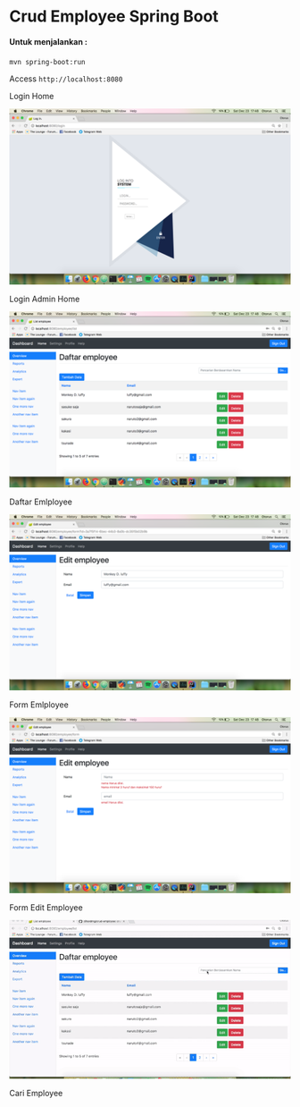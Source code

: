 # Crud Employee Spring Boot

#### Untuk menjalankan :
`mvn spring-boot:run`

Access `http://localhost:8080`

Login Home

![Login Home](img/login.png "Login Home Page")

Login Admin Home

![Dasbord](img/daftarEmployee.png "Daftar Emlployee")

Daftar Emlployee

![Dasbord](img/form.png "Form Emlployee")

Form Emlployee

![Dasbord](img/formEdit-valid.png "Form EditEmlployee")

Form Edit Employee

![Dasbord](img/cari.gif "cari")

Cari Employee
